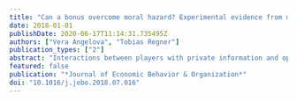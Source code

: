 ```yaml
---
title: "Can a bonus overcome moral hazard? Experimental evidence from markets for expert services"
date: 2018-01-01
publishDate: 2020-06-17T11:14:31.735495Z
authors: ["Vera Angelova", "Tobias Regner"]
publication_types: ["2"]
abstract: "Interactions between players with private information and opposed interests are often prone to bad advice and inefficient outcomes, e.g. markets for financial or health care services. In a deception game we investigate experimentally which factors could improve advice quality. Besides advisor competition and identifiability, we add the possibility for clients to make a voluntary payment, a bonus, after observing advice quality. While the combination of competition and reputation concerns achieves the highest rate of truthful advice, we observe a similar effect, when the bonus is combined with one of them. Thus, our results suggest that a voluntary component can act as a substitute for either competition or reputation, decreasing moral hazard."
featured: false
publication: "*Journal of Economic Behavior & Organization*"
doi: "10.1016/j.jebo.2018.07.016"
---
```


